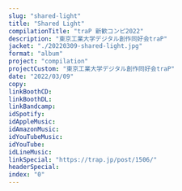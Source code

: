 ```yaml
---
slug: "shared-light"
title: "Shared Light"
compilationTitle: "traP 新歓コンピ2022"
description: "東京工業大学デジタル創作同好会traP"
jacket: "./20220309-shared-light.jpg"
format: "album"
project: "compilation"
projectCustom: "東京工業大学デジタル創作同好会traP"
date: "2022/03/09"
copy:
linkBoothCD:
linkBoothDL:
linkBandcamp:
idSpotify:
idAppleMusic:
idAmazonMusic:
idYouTubeMusic:
idYouTube:
idLineMusic:
linkSpecial: "https://trap.jp/post/1506/"
headerSpecial:
index: "0"
---
```


